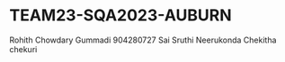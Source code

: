 # TEAM23-SQA2023-AUBURN
 Rohith Chowdary Gummadi 904280727
 Sai Sruthi Neerukonda
 Chekitha chekuri
 
